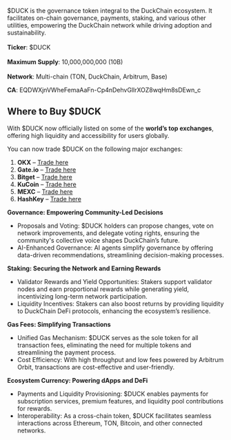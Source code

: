 $DUCK is the governance token integral to the DuckChain ecosystem. It facilitates on-chain governance, payments, staking, and various other utilities, empowering the DuckChain network while driving adoption and sustainability.\
\
**Ticker**: $DUCK\
\
**Maximum Supply**: 10,000,000,000 (10B)\
\
**Network**: Multi-chain (TON, DuckChain, Arbitrum, Base)

**CA**: EQDWXjnVWheFemaAaFn-Cp4nDehvGllrXOZ8wqHm8sDEwn\_c

## **Where to Buy $DUCK**

With $DUCK now officially listed on some of the **world’s top exchanges**, offering high liquidity and accessibility for users globally.

You can now trade $DUCK on the following major exchanges:

1. **OKX** – [Trade here](https://www.okx.com/trade-spot/duck-usdt)
2. **Gate.io** – [Trade here](https://www.gate.io/trade/DUCK_USDT)
3. **Bitget** – [Trade here](https://www.bitget.com/spot/DUCKUSDT)
4. **KuCoin** – [Trade here](https://www.kucoin.com/trade/DUCK-USDT)
5. **MEXC** – [Trade here](https://www.mexc.com/exchange/DUCK_USDT)
6. **HashKey** – [Trade here](https://global.hashkey.com/en-US/spot/DUCK_USDT)


**Governance: Empowering Community-Led Decisions**

* Proposals and Voting: $DUCK holders can propose changes, vote on network improvements, and delegate voting rights, ensuring the community's collective voice shapes DuckChain’s future.
* AI-Enhanced Governance: AI agents simplify governance by offering data-driven recommendations, streamlining decision-making processes.

**Staking: Securing the Network and Earning Rewards**

* Validator Rewards and Yield Opportunities: Stakers support validator nodes and earn proportional rewards while generating yield, incentivizing long-term network participation.
* Liquidity Incentives: Stakers can also boost returns by providing liquidity to DuckChain DeFi protocols, enhancing the ecosystem’s resilience.

**Gas Fees: Simplifying Transactions**

* Unified Gas Mechanism: $DUCK serves as the sole token for all transaction fees, eliminating the need for multiple tokens and streamlining the payment process.
* Cost Efficiency: With high throughput and low fees powered by Arbitrum Orbit, transactions are cost-effective and user-friendly.

**Ecosystem Currency: Powering dApps and DeFi**

* Payments and Liquidity Provisioning: $DUCK enables payments for subscription services, premium features, and liquidity pool contributions for rewards.
* Interoperability: As a cross-chain token, $DUCK facilitates seamless interactions across Ethereum, TON, Bitcoin, and other connected networks.
